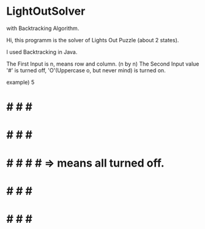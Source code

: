 # LightOutSolver
with Backtracking Algorithm.

Hi, this programm is the solver of Lights Out Puzzle (about 2 states).

I used Backtracking in Java.

The First Input is n, means row and column. (n by n)
The Second Input value '#' is turned off, 'O'(Uppercase o, but never mind) is turned on.

example)
5
# # # # #
# # # # #
# # # # #       => means all turned off.
# # # # #
# # # # #

